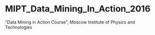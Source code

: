 # MIPT_Data_Mining_In_Action_2016
"Data Mining in Action Course", Moscow Institute of Physics and Technologies

